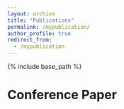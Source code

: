 ```yaml
---
layout: archive
title: "Publications"
permalink: /mypublication/
author_profile: true
redirect_from:
  - /mypublication
---
```


{% include base_path %}

Conference Paper
======
